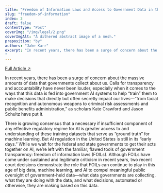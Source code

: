 ```yaml
---
title: "Freedom of Information Laws and Access to Government Data in the Age of AI: Two Recent Cases"
slug: "freedom-of-information"
index: 3
draft: false
contentType: "Post"
coverImg: "/img/legal/2.png"
coverImgAlt: "A dithered abstract image of a mesh."
preposition: "by"
authors: "Jake Karr"
excerpt: "In recent years, there has been a surge of concern about the massive amounts of data that governments collect about us. Calls for transparency and accountability have never been louder, especially when it comes to the ways that this data is fed into government AI systems to help “train” them to make decisions that directly but often secretly impact our lives.
"
---
```


[Full Article  ↗](https://techpolicy.press/freedom-of-information-laws-and-access-to-government-data-in-the-age-of-ai-two-recent-cases/)

In recent years, there has been a surge of concern about the massive amounts of data that governments collect about us. Calls for transparency and accountability have never been louder, especially when it comes to the ways that this data is fed into government AI systems to help “train” them to make decisions that directly but often secretly impact our lives—“from facial recognition and autonomous weapons to criminal risk assessments and public benefits administration,” as scholars Kate Crawford and Jason Schultz have put it.

There is growing consensus that a necessary if insufficient component of any effective regulatory regime for AI is greater access to and understanding of these training datasets that serve as “ground truth” for machine learning. But AI regulation in the United States is still in its “early days.” While we wait for the federal and state governments to get their acts together on AI, we’re left with the familiar, flawed tools of government transparency: freedom of information laws (FOILs). Although FOILs have come under sustained and legitimate criticism in recent years, two recent court decisions demonstrate the role that FOILs can continue to play in this age of big data, machine learning, and AI to compel meaningful public oversight of government-held data—what data governments are collecting, what they are doing with the data, and what decisions, automated or otherwise, they are making based on this data.